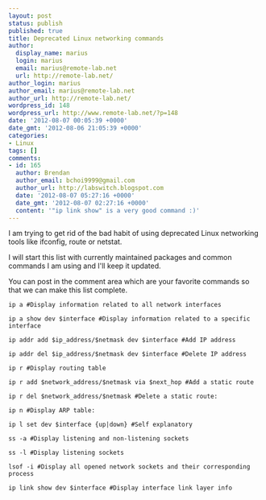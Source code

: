 ```yaml
---
layout: post
status: publish
published: true
title: Deprecated Linux networking commands
author:
  display_name: marius
  login: marius
  email: marius@remote-lab.net
  url: http://remote-lab.net/
author_login: marius
author_email: marius@remote-lab.net
author_url: http://remote-lab.net/
wordpress_id: 148
wordpress_url: http://www.remote-lab.net/?p=148
date: '2012-08-07 00:05:39 +0000'
date_gmt: '2012-08-06 21:05:39 +0000'
categories:
- Linux
tags: []
comments:
- id: 165
  author: Brendan
  author_email: bchoi9999@gmail.com
  author_url: http://labswitch.blogspot.com
  date: '2012-08-07 05:27:16 +0000'
  date_gmt: '2012-08-07 02:27:16 +0000'
  content: '"ip link show" is a very good command :)'
---
```

<p>
I am trying to get rid of the bad habit of using deprecated Linux networking tools like ifconfig, route or netstat.</p>
<p>I will start this list with currently maintained packages and common commands I am using and I'll keep it updated.</p>
<p>You can post in the comment area which are your favorite commands so that we can make this list complete.</p>
<p><code lang="c[notools]">ip a #Display information related to all network interfaces<br />
ip a show dev $interface #Display information related to a specific interface<br />
ip addr add $ip_address/$netmask dev $interface #Add IP address<br />
ip addr del $ip_address/$netmask dev $interface #Delete IP address<br />
ip r #Display routing table<br />
ip r add $network_address/$netmask via $next_hop #Add a static route<br />
ip r del $network_address/$netmask #Delete a static route:<br />
ip n #Display ARP table:<br />
ip l set dev $interface {up|down} #Self explanatory<br />
ss -a #Display listening and non-listening sockets<br />
ss -l #Display listening sockets<br />
lsof -i #Display all opened network sockets and their corresponding process<br />
ip link show dev $interface #Display interface link layer info</code></p>
